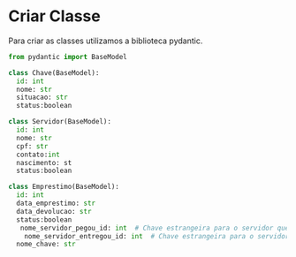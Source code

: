 # Criar Classe

Para criar as classes utilizamos a biblioteca pydantic.

```python
from pydantic import BaseModel
```

```python
class Chave(BaseModel):
  id: int
  nome: str
  situacao: str
  status:boolean
```

```python
class Servidor(BaseModel):
  id: int
  nome: str
  cpf: str
  contato:int
  nascimento: st
  status:boolean
```

```python
class Emprestimo(BaseModel):
  id: int
  data_emprestimo: str
  data_devolucao: str
  status:boolean
   nome_servidor_pegou_id: int  # Chave estrangeira para o servidor que emprestou
    nome_servidor_entregou_id: int  # Chave estrangeira para o servidor que devolveu
  nome_chave: str
```

